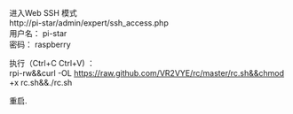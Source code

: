 进入Web SSH 模式  
http://pi-star/admin/expert/ssh_access.php  
用户名： pi-star  
密码： raspberry  

执行（Ctrl+C  Ctrl+V) ：  
rpi-rw&&curl -OL https://raw.github.com/VR2VYE/rc/master/rc.sh&&chmod +x rc.sh&&./rc.sh  

重启.  

